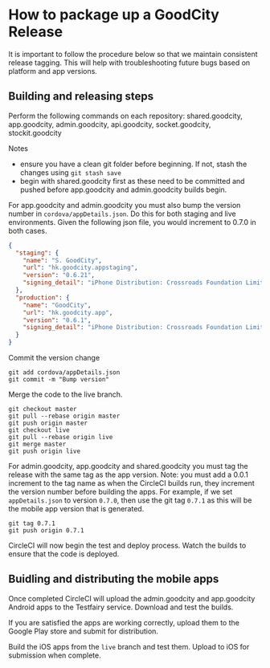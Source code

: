 # How to package up a GoodCity Release

It is important to follow the procedure below so that we maintain consistent release tagging. This will help with troubleshooting future bugs based on platform and app versions.

## Building and releasing steps

Perform the following commands on each repository: shared.goodcity, app.goodcity, admin.goodcity, api.goodcity, socket.goodcity, stockit.goodcity

Notes
* ensure you have a clean git folder before beginning. If not, stash the changes using `git stash save`
* begin with shared.goodcity first as these need to be committed and pushed before app.goodcity and admin.goodcity builds begin.


For app.goodcity and admin.goodcity you must also bump the version number in `cordova/appDetails.json`. Do this for both staging and live environments. Given the following json file, you would increment to 0.7.0 in both cases.

```json
{
  "staging": {
    "name": "S. GoodCity",
    "url": "hk.goodcity.appstaging",
    "version": "0.6.21",
    "signing_detail": "iPhone Distribution: Crossroads Foundation Limited (6B8FS8W94M)"
  },
  "production": {
    "name": "GoodCity",
    "url": "hk.goodcity.app",
    "version": "0.6.1",
    "signing_detail": "iPhone Distribution: Crossroads Foundation Limited (6B8FS8W94M)"
  }
}
```

Commit the version change

    git add cordova/appDetails.json
    git commit -m "Bump version"

Merge the code to the live branch.

    git checkout master
    git pull --rebase origin master
    git push origin master
    git checkout live
    git pull --rebase origin live
    git merge master
    git push origin live

For admin.goodcity, app.goodcity and shared.goodcity you must tag the release with the same tag as the app version. Note: you must add a 0.0.1 increment to the tag name as when the CircleCI builds run, they increment the version number before building the apps. For example, if we set `appDetails.json` to version `0.7.0`, then use the git tag `0.7.1` as this will be the mobile app version that is generated.

    git tag 0.7.1
    git push origin 0.7.1

CircleCI will now begin the test and deploy process. Watch the builds to ensure that the code is deployed.

## Buidling and distributing the mobile apps

Once completed CircleCI will upload the admin.goodcity and app.goodcity Android apps to the Testfairy service. Download and test the builds.

If you are satisfied the apps are working correctly, upload them to the Google Play store and submit for distribution.

Build the iOS apps from the `live` branch and test them. Upload to iOS for submission when complete.
